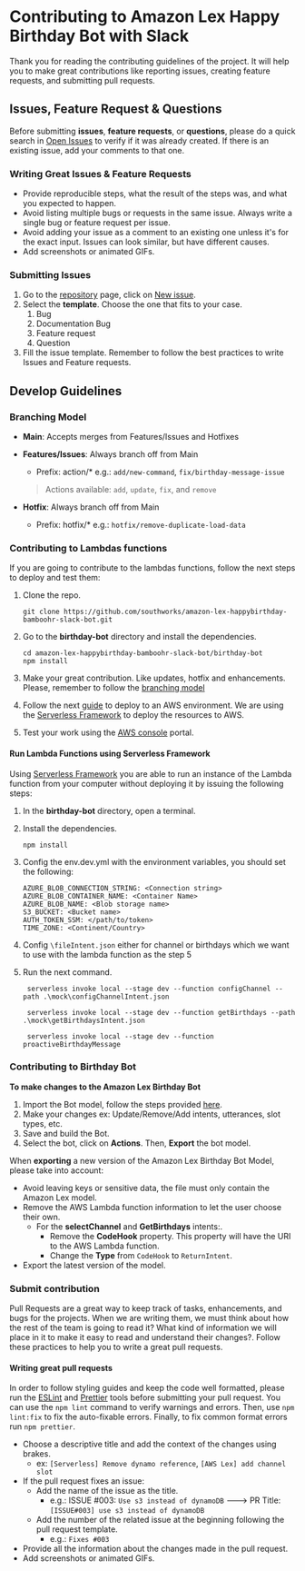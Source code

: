 # Contributing to Amazon Lex Happy Birthday Bot with Slack

Thank you for reading the contributing guidelines of the project. It will help you to make great contributions like reporting issues, creating feature requests, and submitting pull requests.

## Issues, Feature Request & Questions

Before submitting **issues**, **feature requests**, or **questions**, please do a quick search in [Open Issues](https://github.com/southworks/amazon-lex-happybirthday-bamboohr-slack-bot/issues?q=is%3Aopen+is%3Aissue) to verify if it was already created. If there is an existing issue, add your comments to that one. 

### Writing Great Issues & Feature Requests

- Provide reproducible steps, what the result of the steps was, and what you expected to happen.
- Avoid listing multiple bugs or requests in the same issue. Always write a single bug or feature request per issue. 
- Avoid adding your issue as a comment to an existing one unless it's for the exact input. Issues can look similar, but have different causes.
- Add screenshots or animated GIFs.

### Submitting Issues 

1. Go to the [repository](https://github.com/southworks/amazon-lex-happybirthday-bamboohr-slack-bot) page, click on [New issue](https://github.com/southworks/amazon-lex-happybirthday-bamboohr-slack-bot/issues).
2. Select the **template**. Choose the one that fits to your case. 
   1. Bug
   2. Documentation Bug
   3. Feature request
   4. Question
3. Fill the issue template. Remember to follow the best practices to write Issues and Feature requests.



## Develop Guidelines

### Branching Model

- **Main**: Accepts merges from Features/Issues and Hotfixes
- **Features/Issues**: Always branch off from Main
  
  - Prefix: action/* e.g.: `add/new-command`, `fix/birthday-message-issue`
    
  >  Actions available: `add`, `update`, `fix`, and `remove`
  
- **Hotfix**: Always branch off from Main
  
  - Prefix: hotfix/* e.g.: `hotfix/remove-duplicate-load-data`



### Contributing to Lambdas functions

If you are going to contribute to the lambdas functions, follow the next steps to deploy and test them:

1. Clone the repo.

   ```
   git clone https://github.com/southworks/amazon-lex-happybirthday-bamboohr-slack-bot.git
   ```

2. Go to the **birthday-bot** directory and install the dependencies.

   ```
   cd amazon-lex-happybirthday-bamboohr-slack-bot/birthday-bot
   npm install
   ```

4. Make your great contribution. Like updates, hotfix and enhancements. Please, remember to follow the [branching model](#branching-model)

5. Follow the next [guide](https://github.com/southworks/amazon-lex-happybirthday-bamboohr-slack-bot/blob/main/docs/serverless.md) to deploy to an AWS environment. We are using the [Serverless Framework](https://www.serverless.com/open-source/) to deploy the resources to AWS.

6. Test your work using the [AWS console](https://console.aws.amazon.com) portal.

#### Run Lambda Functions using Serverless Framework

Using  [Serverless Framework](https://www.serverless.com/open-source/) you are able to run an instance of the Lambda function from your computer without deploying it by issuing the following steps:

1. In the **birthday-bot** directory, open a terminal.
2. Install the dependencies.
    ```
    npm install
    ```
3. Config the env.dev.yml with the environment variables, you should set the following:

    ```
    AZURE_BLOB_CONNECTION_STRING: <Connection string>
    AZURE_BLOB_CONTAINER_NAME: <Container Name>
    AZURE_BLOB_NAME: <Blob storage name>
    S3_BUCKET: <Bucket name>
    AUTH_TOKEN_SSM: </path/to/token>
    TIME_ZONE: <Continent/Country>
    ```
4. Config `\fileIntent.json` either for channel or birthdays which we want to use with the lambda function as the step 5
5. Run the next command.

   ```
    serverless invoke local --stage dev --function configChannel --path .\mock\configChannelIntent.json

    serverless invoke local --stage dev --function getBirthdays --path .\mock\getBirthdaysIntent.json

    serverless invoke local --stage dev --function proactiveBirthdayMessage
   ```

### Contributing to Birthday Bot

**To make changes to the Amazon Lex Birthday Bot**

1. Import the Bot model, follow the steps provided [here](https://github.com/southworks/amazon-lex-happybirthday-bamboohr-slack-bot/blob/main/birthday-bot/README.md#import-amazon-lex-bot).
2. Make your changes ex: Update/Remove/Add intents, utterances, slot types, etc.
3. Save and build the Bot.
4. Select the bot, click on **Actions**. Then, **Export** the bot model.

When **exporting** a new version of the Amazon Lex Birthday Bot Model, please take into account:

- Avoid leaving keys or sensitive data, the file must only contain the Amazon Lex model. 
- Remove the AWS Lambda function information to let the user choose their own. 
  - For the **selectChannel** and **GetBirthdays** intents:.
    - Remove the **CodeHook** property. This property will have the URI to the AWS Lambda function. 
    - Change the **Type** from `CodeHook` to `ReturnIntent`.
- Export the latest version of the model.



### Submit contribution

Pull Requests are a great way to keep track of tasks, enhancements, and bugs for the projects. When we are writing them, we must think about how the rest of the team is going to read it? What kind of information we will place in it to make it easy to read and understand their changes?. Follow these practices to help you to write a great pull requests. 

#### Writing great pull requests

In order to follow styling guides and keep the code well formatted, please run the [ESLint](https://eslint.org/) and [Prettier](https://prettier.io/) tools before submitting your pull request. You can use the `npm lint` command to verify warnings and errors. Then, use `npm lint:fix` to fix the auto-fixable errors. Finally, to fix common format errors run `npm prettier`. 

- Choose a descriptive title and add the context of the changes using brakes. 
  - ex: `[Serverless] Remove dynamo reference`, `[AWS Lex] add channel slot`
- If the pull request fixes an issue:
  - Add the name of the issue as the title. 
    -  e.g.: ISSUE #003: `Use s3 instead of dynamoDB` ---> PR Title: `[ISSUE#003] use s3 instead of dynamoDB`
  - Add the number of the related issue at the beginning following the pull request template.
    -  e.g.: `Fixes #003` 
- Provide all the information about the changes made in the pull request.
- Add screenshots or animated GIFs.
